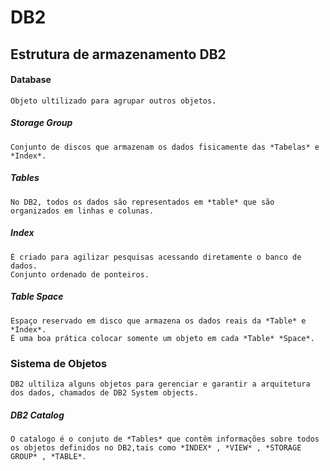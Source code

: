 # DB2

## Estrutura de armazenamento DB2

#### Database
    Objeto ultilizado para agrupar outros objetos.

##### Storage Group
    Conjunto de discos que armazenam os dados fisicamente das *Tabelas* e *Index*.

##### Tables
    No DB2, todos os dados são representados em *table* que são organizados em linhas e colunas.

##### Index
    É criado para agilizar pesquisas acessando diretamente o banco de dados.
    Conjunto ordenado de ponteiros.

##### Table Space
    Espaço reservado em disco que armazena os dados reais da *Table* e *Index*.
    É uma boa prática colocar somente um objeto em cada *Table* *Space*.

### Sistema de Objetos
    DB2 ultiliza alguns objetos para gerenciar e garantir a arquitetura dos dados, chamados de DB2 System objects.
##### DB2 Catalog
    O catalogo é o conjuto de *Tables* que contêm informações sobre todos os objetos definidos no DB2,tais como *INDEX* , *VIEW* , *STORAGE GROUP* , *TABLE*.


